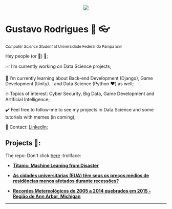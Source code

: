 <p align="center">
  <img src=https://media0.giphy.com/media/eUdtR10ZsxlFC/giphy.gif?cid=ecf05e4773795b12cc760da7c7c041c0618548cf6c8188db&rid=giphy.gif" >
</p>

# Gustavo Rodrigues :man: :eyeglasses:
<sub>*Computer Science Student* at Universidade Federal do Pampa :brazil:</sub>

Hey people (or :robot:) :wave:;

:chart_with_upwards_trend: I’m currently working on Data Science projects;

:seedling: I’m currently learning about Back-end Development (Django), Game Development (Unity)... and Data Science (Python :heart:) as well;

:fire: Topics of interest: Cyber Security, Big Data, Game Development and Artificial Intelligence;

:heavy_check_mark: Feel free to follow-me to see my projects in Data Science and some tutorials with memes (in coming);

:speech_balloon: Contact: [LinkedIn](https://www.linkedin.com/in/gustavo-rodrigues-959291110/);


## Projects :file_folder::
The repo: Don't click [here](https://github.com/gustavocrod/Data-Science) :trollface:

* **[Titanic: Machine Leaning from Disaster](https://github.com/gustavocrod/Data-Science/blob/master/Titanic/Titanic.ipynb)**

* **[As cidades universitárias (EUA) têm seus os preços médios de residências menos afetados durante recessões?](https://github.com/gustavocrod/Data-Science/blob/master/Housing%20Price/assignment4.ipynb)**

* **[Recordes Metereológicos de 2005 a 2014 quebrados em 2015 - Região de Ann Arbor, Michigan](https://github.com/gustavocrod/Data-Science/blob/master/Meteorology/Assignment2.ipynb)**

---
